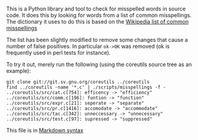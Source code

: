 This is a Python library and tool to check for misspelled
words in source code.  It does this by looking for words from
a list of common misspellings.  The dictionary it uses to do this
is based on the [Wikipedia list of common misspellings](http://en.wikipedia.org/wiki/Wikipedia:Lists_of_common_misspellings/For_machines)

The list has been slightly modified to remove some changes that cause
a number of false positives.  In particular `ok->OK` was removed (ok is
frequently used in perl tests for instance).

To try it out, merely run the following (using the coreutils
source tree as an example):

    git clone git://git.sv.gnu.org/coreutils ../coreutils
    find ../coreutils -name '*.c' | ./scripts/misspellings -f -
    ../coreutils/src/cat.c[754]: efficency -> "efficiency"
    ../coreutils/src/comm.c[196]: funtion -> "function"
    ../coreutils/src/expr.c[21]: seperate -> "separate"
    ../coreutils/src/pr.c[1416]: accomodate -> "accommodate"
    ../coreutils/src/tac.c[342]: unneccessary -> "unnecessary"
    ../coreutils/src/test.c[97]: supressed -> "suppressed"

This file is in [Markdown syntax](http://daringfireball.net/projects/markdown/syntax)
